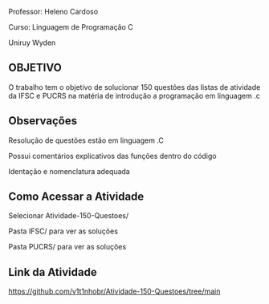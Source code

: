 Professor: Heleno Cardoso 

Curso: Linguagem de Programação C

Uniruy Wyden

## OBJETIVO
O trabalho tem o objetivo de solucionar 150 questões das listas de atividade da IFSC e PUCRS na matéria de introdução a programação em linguagem .c
## Observações
Resolução de questões estão em linguagem .C

Possui comentários explicativos das funções dentro do código 

Identação e nomenclatura adequada
## Como Acessar a Atividade
Selecionar Atividade-150-Questoes/

Pasta IFSC/ para ver as soluções

Pasta PUCRS/ para ver as soluções 
## Link da Atividade
https://github.com/v1t1nhobr/Atividade-150-Questoes/tree/main


